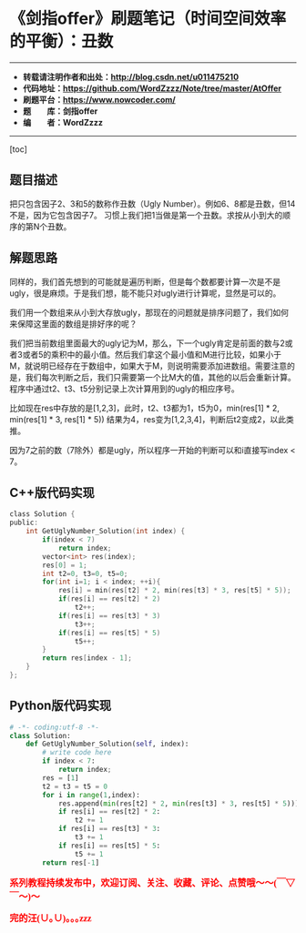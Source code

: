 # 《剑指offer》刷题笔记（时间空间效率的平衡）：丑数

----------

- **转载请注明作者和出处：http://blog.csdn.net/u011475210**
- **代码地址：https://github.com/WordZzzz/Note/tree/master/AtOffer**
- **刷题平台：https://www.nowcoder.com/**
- **题&emsp;&emsp;库：剑指offer**
- **编&emsp;&emsp;者：WordZzzz**

----------

[toc]

## 题目描述

把只包含因子2、3和5的数称作丑数（Ugly Number）。例如6、8都是丑数，但14不是，因为它包含因子7。 习惯上我们把1当做是第一个丑数。求按从小到大的顺序的第N个丑数。

## 解题思路

同样的，我们首先想到的可能就是遍历判断，但是每个数都要计算一次是不是ugly，很是麻烦。于是我们想，能不能只对ugly进行计算呢，显然是可以的。

我们用一个数组来从小到大存放ugly，那现在的问题就是排序问题了，我们如何来保障这里面的数组是排好序的呢？

我们把当前数组里面最大的ugly记为M，那么，下一个ugly肯定是前面的数与2或者3或者5的乘积中的最小值。然后我们拿这个最小值和M进行比较，如果小于M，就说明已经存在于数组中，如果大于M，则说明需要添加进数组。需要注意的是，我们每次判断之后，我们只需要第一个比M大的值，其他的以后会重新计算。程序中通过t2、t3、t5分别记录上次计算用到的ugly的相应序号。

比如现在res中存放的是[1,2,3]，此时，t2、t3都为1，t5为0，min(res[1] * 2, min(res[1] * 3, res[1] * 5)) 结果为4，res变为[1,2,3,4]，判断后t2变成2，以此类推。

因为7之前的数（7除外）都是ugly，所以程序一开始的判断可以和i直接写index < 7。

## C++版代码实现

```c
class Solution {
public:
    int GetUglyNumber_Solution(int index) {
        if(index < 7)
            return index;
        vector<int> res(index);
        res[0] = 1;
        int t2=0, t3=0, t5=0;
        for(int i=1; i < index; ++i){
            res[i] = min(res[t2] * 2, min(res[t3] * 3, res[t5] * 5));
            if(res[i] == res[t2] * 2)
                t2++;
            if(res[i] == res[t3] * 3)
                t3++;
            if(res[i] == res[t5] * 5)
                t5++;
        }
        return res[index - 1];
    }
};
```

## Python版代码实现

```python
# -*- coding:utf-8 -*-
class Solution:
    def GetUglyNumber_Solution(self, index):
        # write code here
        if index < 7:
            return index;
        res = [1]
        t2 = t3 = t5 = 0
        for i in range(1,index):
            res.append(min(res[t2] * 2, min(res[t3] * 3, res[t5] * 5)))
            if res[i] == res[t2] * 2:
                t2 += 1
            if res[i] == res[t3] * 3:
                t3 += 1
            if res[i] == res[t5] * 5:
                t5 += 1
        return res[-1]
```

**<font color="red" size=3 face="仿宋">系列教程持续发布中，欢迎订阅、关注、收藏、评论、点赞哦～～(￣▽￣～)～</font>**

**<font color="red" size=3 face="仿宋">完的汪(∪｡∪)｡｡｡zzz</font>**
